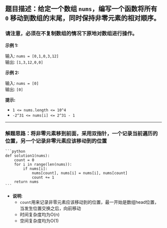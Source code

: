 ## 题目描述：给定一个数组 `nums`，编写一个函数将所有 `0` 移动到数组的末尾，同时保持非零元素的相对顺序。

### 请注意，必须在不复制数组的情况下原地对数组进行操作。

**示例 1:**

输入: `nums = [0,1,0,3,12]`  
输出: `[1,3,12,0,0]`

**示例 2:**

输入: `nums = [0]`  
输出: `[0]`

**提示:**

- `1 <= nums.length <= 10^4`
- `-2^31 <= nums[i] <= 2^31 - 1`

---

### 解题思路：将非零元素移到前面，采用双指针，一个记录当前遍历的位置，另一个记录非零元素应该移动到的位置

    ```python
    def solution1(nums):
        count = 0
        for i in range(len(nums)):
            if nums[i]:
                nums[count], nums[i] = nums[i], nums[count]
                count += 1
        return nums
    ```



- **说明**:
    - `count`用来记录非零元素应该移动到的位置，最一开始是数组head位置，当发生位置交换之后，向前移动
    - 时间复杂度均为O(n)
    - 空间复杂度均为O(1)